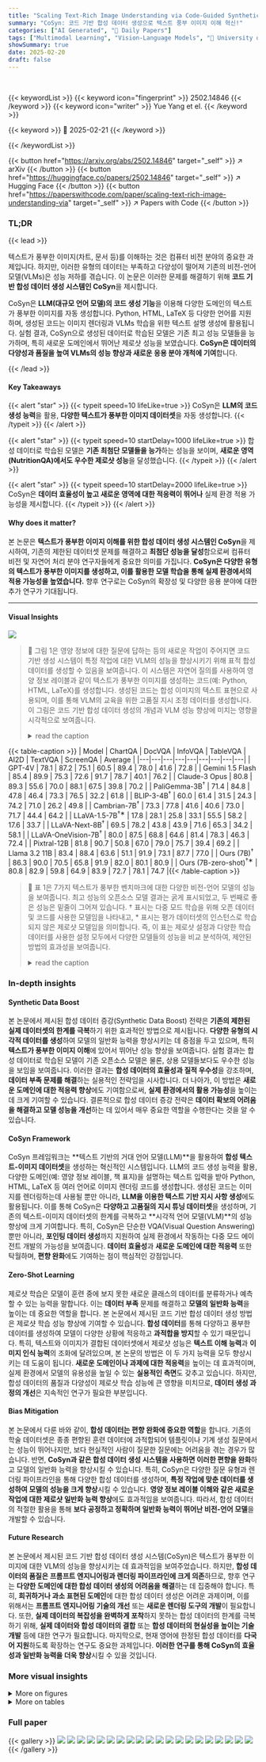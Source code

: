 ```yaml
---
title: "Scaling Text-Rich Image Understanding via Code-Guided Synthetic Multimodal Data Generation"
summary: "CoSyn: 코드 기반 합성 데이터 생성으로 텍스트 풍부 이미지 이해 혁신!"
categories: ["AI Generated", "🤗 Daily Papers"]
tags: ["Multimodal Learning", "Vision-Language Models", "🏢 University of Pennsylvania",]
showSummary: true
date: 2025-02-20
draft: false
---
```


<br>

{{< keywordList >}}
{{< keyword icon="fingerprint" >}} 2502.14846 {{< /keyword >}}
{{< keyword icon="writer" >}} Yue Yang et el. {{< /keyword >}}
 
{{< keyword >}} 🤗 2025-02-21 {{< /keyword >}}
 
{{< /keywordList >}}

{{< button href="https://arxiv.org/abs/2502.14846" target="_self" >}}
↗ arXiv
{{< /button >}}
{{< button href="https://huggingface.co/papers/2502.14846" target="_self" >}}
↗ Hugging Face
{{< /button >}}
{{< button href="https://paperswithcode.com/paper/scaling-text-rich-image-understanding-via" target="_self" >}}
↗ Papers with Code
{{< /button >}}




### TL;DR


{{< lead >}}

텍스트가 풍부한 이미지(차트, 문서 등)를 이해하는 것은 컴퓨터 비전 분야의 중요한 과제입니다. 하지만, 이러한 유형의 데이터는 부족하고 다양성이 떨어져 기존의 비전-언어 모델(VLMs)은 성능 저하를 겪습니다. 이 논문은 이러한 문제를 해결하기 위해 **코드 기반 합성 데이터 생성 시스템인 CoSyn**을 제시합니다.



CoSyn은 **LLM(대규모 언어 모델)의 코드 생성 기능**을 이용해 다양한 도메인의 텍스트가 풍부한 이미지를 자동 생성합니다.  Python, HTML, LaTeX 등 다양한 언어를 지원하며, 생성된 코드는 이미지 렌더링과 VLMs 학습을 위한 텍스트 설명 생성에 활용됩니다.  실험 결과, CoSyn으로 생성된 데이터로 학습된 모델은 기존 최고 성능 모델들을 능가하며, 특히 새로운 도메인에서 뛰어난 제로샷 성능을 보였습니다.  **CoSyn은 데이터의 다양성과 품질을 높여 VLMs의 성능 향상과 새로운 응용 분야 개척에 기여**합니다.

{{< /lead >}}


#### Key Takeaways

{{< alert "star" >}}
{{< typeit speed=10 lifeLike=true >}} CoSyn은 **LLM의 코드 생성 능력**을 활용, **다양한 텍스트가 풍부한 이미지 데이터셋**을 자동 생성합니다. {{< /typeit >}}
{{< /alert >}}

{{< alert "star" >}}
{{< typeit speed=10 startDelay=1000 lifeLike=true >}} 합성 데이터로 학습된 모델은 **기존 최첨단 모델들을 능가**하는 성능을 보이며, **새로운 영역(NutritionQA)에서도 우수한 제로샷 성능**을 달성했습니다. {{< /typeit >}}
{{< /alert >}}

{{< alert "star" >}}
{{< typeit speed=10 startDelay=2000 lifeLike=true >}} CoSyn은 **데이터 효율성이 높고 새로운 영역에 대한 적응력이 뛰어나** 실제 환경 적용 가능성을 제시합니다. {{< /typeit >}}
{{< /alert >}}

#### Why does it matter?
본 논문은 **텍스트가 풍부한 이미지 이해를 위한 합성 데이터 생성 시스템인 CoSyn**을 제시하여, 기존의 제한된 데이터셋 문제를 해결하고 **최첨단 성능을 달성**함으로써 컴퓨터 비전 및 자연어 처리 분야 연구자들에게 중요한 의미를 가집니다. **CoSyn은 다양한 유형의 텍스트가 풍부한 이미지를 생성하고, 이를 활용한 모델 학습을 통해 실제 환경에서의 적용 가능성을 높였습니다.**  향후 연구로는 CoSyn의 확장성 및 다양한 응용 분야에 대한 추가 연구가 기대됩니다.

------
#### Visual Insights



![](https://arxiv.org/html/2502.14846/x1.png)

> 🔼 그림 1은 영양 정보에 대한 질문에 답하는 등의 새로운 작업이 주어지면 코드 기반 생성 시스템이 특정 작업에 대한 VLM의 성능을 향상시키기 위해 표적 합성 데이터를 생성할 수 있음을 보여줍니다. 이 시스템은 자연어 질의를 사용하여 영양 정보 레이블과 같이 텍스트가 풍부한 이미지를 생성하는 코드(예: Python, HTML, LaTeX)를 생성합니다. 생성된 코드는 합성 이미지의 텍스트 표현으로 사용되며, 이를 통해 VLM의 교육을 위한 고품질 지시 조정 데이터를 생성합니다. 이 그림은 코드 기반 합성 데이터 생성의 개념과 VLM 성능 향상에 미치는 영향을 시각적으로 보여줍니다.
> <details>
> <summary>read the caption</summary>
> Figure 1: Given a novel task (e.g., answering questions about nutrition facts), our code-guided generation system can produce targeted synthetic data to enhance the performance of VLMs on that specific task.
> </details>





{{< table-caption >}}
| Model | ChartQA | DocVQA | InfoVQA | TableVQA | AI2D | TextVQA | ScreenQA | Average |
|---|---|---|---|---|---|---|---|---|
| GPT-4V | 78.1 | 87.2 | 75.1 | 60.5 | 89.4 | 78.0 | 41.6 | 72.8 |
| Gemini 1.5 Flash | 85.4 | 89.9 | 75.3 | 72.6 | 91.7 | 78.7 | 40.1 | 76.2 |
| Claude-3 Opus | 80.8 | 89.3 | 55.6 | 70.0 | 88.1 | 67.5 | 39.8 | 70.2 |
| PaliGemma-3B<sup>†</sup> | 71.4 | 84.8 | 47.8 | 46.4 | 73.3 | 76.5 | 32.2 | 61.8 |
| BLIP-3-4B<sup>†</sup> | 60.0 | 61.4 | 31.5 | 24.3 | 74.2 | 71.0 | 26.2 | 49.8 |
| Cambrian-7B<sup>†</sup> | 73.3 | 77.8 | 41.6 | 40.6 | 73.0 | 71.7 | 44.4 | 64.2 |
| LLaVA-1.5-7B<sup>†</sup><sup>∗</sup> | 17.8 | 28.1 | 25.8 | 33.1 | 55.5 | 58.2 | 17.6 | 33.7 |
| LLaVA-Next-8B<sup>†</sup> | 69.5 | 78.2 | 43.8 | 43.9 | 71.6 | 65.3 | 34.2 | 58.1 |
| LLaVA-OneVision-7B<sup>†</sup> | 80.0 | 87.5 | 68.8 | 64.6 | 81.4 | 78.3 | 46.3 | 72.4 |
| Pixtral-12B | 81.8 | 90.7 | 50.8 | 67.0 | 79.0 | 75.7 | 39.4 | 69.2 |
| Llama 3.2 11B | 83.4 | 88.4 | 63.6 | 51.1 | 91.9 | 73.1 | 87.7 | 77.0 |
| Ours (7B)<sup>†</sup> | 86.3 | 90.0 | 70.5 | 65.8 | 91.9 | 82.0 | 80.1 | 80.9 |
| Ours (7B-zero-shot)<sup>†</sup><sup>∗</sup> | 80.8 | 82.9 | 59.8 | 64.9 | 83.9 | 72.7 | 78.1 | 74.7 |{{< /table-caption >}}

> 🔼 표 1은 7가지 텍스트가 풍부한 벤치마크에 대한 다양한 비전-언어 모델의 성능을 보여줍니다.  최고 성능의 오픈소스 모델 결과는 굵게 표시되었고, 두 번째로 좋은 성능은 밑줄이 그어져 있습니다.  † 표시는 다중 모드 학습을 위해 오픈 데이터 및 코드를 사용한 모델임을 나타내고, * 표시는 평가 데이터셋의 인스턴스로 학습되지 않은 제로샷 모델임을 의미합니다.  즉, 이 표는 제로샷 설정과 다양한 학습 데이터를 사용한 설정 모두에서 다양한 모델들의 성능을 비교 분석하여, 제안된 방법의 효과성을 보여줍니다.
> <details>
> <summary>read the caption</summary>
> Table 1: Results on 7 text-rich benchmarks. The result of the best-performing open-source model is bold, and the second-best is underlined. Models with † stand for open data and code for multimodal training. Models with ∗ are zero-shot models, which means the models are not trained on instances from any of the evaluation datasets.
> </details>





### In-depth insights


#### Synthetic Data Boost
본 논문에서 제시된 합성 데이터 증강(Synthetic Data Boost) 전략은 **기존의 제한된 실제 데이터셋의 한계를 극복**하기 위한 효과적인 방법으로 제시됩니다.  **다양한 유형의 시각적 데이터를 생성**하여 모델의 일반화 능력을 향상시키는 데 중점을 두고 있으며, 특히 **텍스트가 풍부한 이미지 이해**에 있어서 뛰어난 성능 향상을 보여줍니다.  실험 결과는 합성 데이터로 학습된 모델이 기존 오픈소스 모델은 물론, 상용 모델들보다도 우수한 성능을 보임을 보여줍니다.  이러한 결과는 **합성 데이터의 효율성과 질적 우수성**을 강조하며, **데이터 부족 문제를 해결**하는 실용적인 전략임을 시사합니다.  더 나아가, 이 방법은 **새로운 도메인에 대한 적응력 향상**에도 기여함으로써, **실제 환경에서의 활용 가능성**을 높이는 데 크게 기여할 수 있습니다.  결론적으로 합성 데이터 증강 전략은 **데이터 확보의 어려움을 해결하고 모델 성능을 개선**하는 데 있어서 매우 중요한 역할을 수행한다는 것을 알 수 있습니다.

#### CoSyn Framework
CoSyn 프레임워크는 **텍스트 기반의 거대 언어 모델(LLM)**을 활용하여 **합성 텍스트-이미지 데이터셋**을 생성하는 혁신적인 시스템입니다.  LLM의 코드 생성 능력을 활용, 다양한 도메인(예: 영양 정보 레이블, 책 표지)을 설명하는 텍스트 입력을 받아 Python, HTML, LaTeX 등 여러 언어로 이미지 렌더링 코드를 생성합니다. 생성된 코드는 이미지를 렌더링하는데 사용될 뿐만 아니라, **LLM을 이용한 텍스트 기반 지시 사항 생성**에도 활용됩니다. 이를 통해 CoSyn은 **다양하고 고품질의 지시 튜닝 데이터셋**을 생성하며, 기존의 텍스트-이미지 데이터셋의 한계를 극복하고 **시각적 언어 모델(VLM)**의 성능 향상에 크게 기여합니다.  특히, CoSyn은 단순한 VQA(Visual Question Answering) 뿐만 아니라, **포인팅 데이터 생성**까지 지원하여 실제 환경에서 작동하는 다중 모드 에이전트 개발의 가능성을 보여줍니다.  **데이터 효율성**과 **새로운 도메인에 대한 적응력** 또한 탁월하며, **편향 완화**에도 기여하는 점이 핵심적인 강점입니다.

#### Zero-Shot Learning
제로샷 학습은 모델이 훈련 중에 보지 못한 새로운 클래스의 데이터를 분류하거나 예측할 수 있는 능력을 말합니다. 이는 **데이터 부족** 문제를 해결하고 **모델의 일반화 능력**을 높이는 데 중요한 역할을 합니다.  본 논문에서 제시된 코드 기반 합성 데이터 생성 방법은 제로샷 학습 성능 향상에 기여할 수 있습니다. **합성 데이터**를 통해 다양하고 풍부한 데이터를 생성하여 모델이 다양한 상황에 적응하고 **과적합을 방지**할 수 있기 때문입니다.  특히, 텍스트와 이미지가 결합된 데이터셋에서 제로샷 성능은 **텍스트 이해 능력**과 **이미지 인식 능력**의 조화에 달려있으며, 본 논문의 방법은 이 두 가지 능력을 모두 향상시키는 데 도움이 됩니다.  **새로운 도메인이나 과제에 대한 적응력**을 높이는 데 효과적이며,  실제 환경에서 모델의 유용성을 높일 수 있는 **실용적인 측면**도 갖추고 있습니다.  하지만, 합성 데이터의 품질과 다양성이 제로샷 학습 성능에 큰 영향을 미치므로,  **데이터 생성 과정의 개선**은 지속적인 연구가 필요한 부분입니다.

#### Bias Mitigation
본 논문에서 다룬 바와 같이, **합성 데이터는 편향 완화에 중요한 역할**을 합니다. 기존의 학술 데이터셋은 종종 편향된 훈련 데이터에 과적합되어 템플릿이나 기계 생성 질문에서는 성능이 뛰어나지만, 보다 현실적인 사람이 질문한 질문에는 어려움을 겪는 경우가 많습니다. 반면, **CoSyn과 같은 합성 데이터 생성 시스템을 사용하면 이러한 편향을 완화**하고 모델의 일반화 능력을 향상시킬 수 있습니다. 특히, CoSyn은 다양한 질문 유형과 렌더링 파이프라인을 통해 다양한 합성 데이터를 생성하며, **특정 작업에 맞춘 데이터를 생성하여 모델의 성능을 크게 향상**시킬 수 있습니다.  **영양 정보 레이블 이해와 같은 새로운 작업에 대한 제로샷 일반화 능력 향상**에도 효과적임을 보여줍니다. 따라서, 합성 데이터의 적절한 활용을 통해 **보다 공정하고 정확하며 일반화 능력이 뛰어난 비전-언어 모델**을 개발할 수 있습니다.

#### Future Research
본 논문에서 제시된 코드 기반 합성 데이터 생성 시스템(CoSyn)은 텍스트가 풍부한 이미지에 대한 VLM의 성능을 향상시키는 데 효과적임을 보여주었습니다. 하지만, **합성 데이터의 품질은 프롬프트 엔지니어링과 렌더링 파이프라인에 크게 의존**하므로, 향후 연구는 **다양한 도메인에 대한 합성 데이터 생성의 어려움을 해결**하는 데 집중해야 합니다. 특히, **희귀하거나 과소 표현된 도메인**에 대한 합성 데이터 생성은 어려운 과제이며, 이를 위해서는 **프롬프트 엔지니어링 기술의 개선** 또는 **새로운 렌더링 도구의 개발**이 필요합니다. 또한, **실제 데이터의 복잡성을 완벽하게 포착**하지 못하는 합성 데이터의 한계를 극복하기 위해, **실제 데이터와 합성 데이터의 결합** 또는 **합성 데이터의 현실성을 높이는 기술 개발** 등에 대한 연구가 필요합니다.  마지막으로, 현재 영어에 한정된 합성 데이터를 **다국어 지원**하도록 확장하는 연구도 중요한 과제입니다.  **이러한 연구를 통해 CoSyn의 효율성과 일반화 능력을 더욱 향상**시킬 수 있을 것입니다.


### More visual insights

<details>
<summary>More on figures
</summary>


![](https://arxiv.org/html/2502.14846/x2.png)

> 🔼 그림 2는 본 논문에서 제안하는 코드 기반 합성 데이터 생성 시스템(CoSyn)의 개요를 보여줍니다. CoSyn은 11가지 렌더링 도구를 기반으로 20가지 생성 파이프라인을 가지고 있습니다. 사용자의 질의(예: '책 표지')가 주어지면 CoSyn은 적절한 파이프라인을 선택하고 다양한 주제를 생성합니다. 이때 주제 생성은 여러 persona를 고려하여 이루어집니다. 그 후 코드 생성을 위한 세부 데이터를 합성하고, 생성된 코드를 사용하여 이미지를 렌더링합니다. 마지막으로 생성된 코드를 LLM에 입력하여 instruction-tuning 데이터를 생성합니다.
> <details>
> <summary>read the caption</summary>
> Figure 2: The overview of our Code Guided Synthetic data generation system (CoSyn), which has 20 generation pipelines based on 11 render tools. Given a user query, e.g., “book cover,” CoSyn selects the appropriate pipelines and starts with generating diverse topics conditioned on personas, then synthesizes detailed data for code generation. The code renders the image and is also fed as context for an LLM to construct instruction-tuning data.
> </details>



![](https://arxiv.org/html/2502.14846/x3.png)

> 🔼 그림 3은 본 논문에서 제시하는 CoSyn-400K 데이터셋에 대한 개요를 보여줍니다. 이 데이터셋은 텍스트가 풍부한 이미지 9가지 종류(문서, 차트, 표, 다이어그램, 수학 문제, 벡터 그래픽, 악보, 회로도, 화학 구조)를 포함하며, 총 40만 장의 이미지와 270만 개의 instruction-tuning 데이터를 포함하고 있습니다. 그림에는 각 카테고리에 대한 이미지 예시가 포함되어 있으며, 부록 C의 그림 12-18에서 더 자세한 질의응답 예시를 확인할 수 있습니다.  즉, 다양한 유형의 텍스트가 포함된 이미지와 해당 이미지에 대한 질문과 답변의 쌍으로 구성된 대규모 합성 데이터셋임을 보여줍니다.
> <details>
> <summary>read the caption</summary>
> Figure 3: Our CoSyn-400K dataset consists of 9 categories of text-rich images with 2.7M instruction-tuning data. More qualitative examples, along with question-answer annotations, are available in Figure 12 -18 in Appendix C.
> </details>



![](https://arxiv.org/html/2502.14846/x4.png)

> 🔼 그림 4는 다양한 학습 데이터 조합에 따른 모델 성능 변화를 보여줍니다.  Aux는 보조 데이터셋, Syn은 합성 데이터셋, Eval은 평가 데이터셋을 나타냅니다. 8가지 벤치마크에 대한 평균 점수를 제시하며, 각 벤치마크별 상세 성능 분석은 표 7에 수록되어 있습니다.  합성 데이터의 효과를 평가하기 위해, 보조 데이터셋만, 합성 데이터셋만, 보조 및 평가 데이터셋, 평가 및 보조 데이터셋, 평가 및 보조 데이터셋과 합성 데이터셋을 함께 사용한 네 가지 경우의 성능을 비교합니다.
> <details>
> <summary>read the caption</summary>
> Figure 4: Ablation on training data selection. Aux, Syn, and Eval stand for auxiliary, synthetic, and evaluation datasets, respectively. We report the average score on eight benchmarks. The detailed performance breakdown on each benchmark is in Table 7.
> </details>



![](https://arxiv.org/html/2502.14846/x5.png)

> 🔼 그림 5는 NutritionQA 데이터셋에 대한 제로샷 성능을 보여줍니다. x축은 instruction-tuning 단계에서 사용된 훈련 예제의 수를 나타내고, y축은 정확도를 나타냅니다. 그림은 다양한 비전-언어 모델이 제로샷 환경에서 NutritionQA 데이터셋에 대해 얼마나 잘 일반화되는지 보여줍니다. 왼쪽 상단에 있는 모델들이 데이터 효율성이 더 높다는 것을 보여줍니다. 즉, 적은 양의 훈련 데이터로도 높은 성능을 달성할 수 있음을 의미합니다.
> <details>
> <summary>read the caption</summary>
> Figure 5: Zero shot performance on NutritionQA. The x-axis denotes the number of training examples used for the instruction-tuning stage. The models on the upper left side demonstrate better data efficiency.
> </details>



![](https://arxiv.org/html/2502.14846/x6.png)

> 🔼 그림 6은 Chain-of-Thought(CoT) 추론 사용 여부에 따른 성능 변화를 보여줍니다.  'Short Answer'는 모델이 가능한 짧게 답변하도록 유도하는 프로 ンプ트 방식이고, '+ CoT'는 최종 답변을 제시하기 전에 CoT 추론 과정을 거치도록 하는 프로 ンプ트 방식입니다.  두 방식의 성능 비교는 다양한 데이터셋(ChartQA, TableVQA, NutritionQA 등)에서 이루어졌으며, 자세한 결과는 표 6에 제시되어 있습니다.  간단히 말해, 이 그림은  문제 해결 과정을 단계적으로 설명하는 CoT 방식과 간결한 답변만 요구하는 방식의 성능 차이를 다양한 데이터셋에서 비교 분석한 결과를 시각적으로 보여줍니다.
> <details>
> <summary>read the caption</summary>
> Figure 6: Ablation of using Chain-of-Thought reasoning. Short Answer represents prompting model to output the answer as short as possible. +++ CoT stands for providing Chain-of-Thought reasoning before giving the final answer. Results on all datasets are in Table 6.
> </details>



![](https://arxiv.org/html/2502.14846/x8.png)

> 🔼 그림 7은 합성 데이터를 사용하여 VLMs(Vision-Language Models)이 이미지 내 특정 지점을 가리키도록 하는 방법을 보여줍니다. (a)는 LLM(Large Language Model)을 프롬프트하여 지점을 가리키는 질문을 생성하고, 코드를 수정하여 답변 지점을 명확하게 그리는 합성 지점 데이터 생성 과정을 보여줍니다. (b)는 합성 지점 데이터로 학습된 VLM이 실제 에이전트 작업으로 일반화될 수 있음을 보여줍니다.
> <details>
> <summary>read the caption</summary>
> Figure 7: The overview of enabling VLMs to point through synthetic data. (a) We synthesize pointing data by prompting an LLM to generate pointing questions and edit the code to draw the answer points explicitly. (b) We demonstrate that the VLM trained on synthetic pointing data can be generalized to real agentic tasks.
> </details>



![](https://arxiv.org/html/2502.14846/x9.png)

> 🔼 그림 8은 CoSyn 시스템의 HTML 문서 파이프라인에 사용된 프롬프트 템플릿을 보여줍니다. 이 그림은 데이터 생성의 네 가지 단계(주제, 데이터, 코드, 지침)를 모두 포함합니다. 각 단계마다 사용되는 프롬프트의 예시가 제시되어 있어, CoSyn이 어떻게 다양한 텍스트 기반 이미지를 생성하는지 이해하는 데 도움을 줍니다. 특히, 주제 생성 단계에서는 사용자의 페르소나를 고려한 다양한 주제를 생성하고, 데이터 생성 단계에서는 현실적인 데이터를 생성하며, 코드 생성 단계에서는 HTML 및 CSS를 사용하여 이미지를 렌더링하고, 마지막으로 지침 생성 단계에서는 이미지에 대한 다양한 질문과 답변을 생성하는 과정을 보여줍니다.
> <details>
> <summary>read the caption</summary>
> Figure 8: Prompt templates used for HTML Document Pipeline, including all four stages of generation: topic, data, code, and instruction.
> </details>



![](https://arxiv.org/html/2502.14846/x10.png)

> 🔼 이 그림은 합성 데이터의 크기가 ChartQA 작업에서 제로샷 성능에 미치는 영향을 보여줍니다.  여러 개의 합성 이미지로 미세 조정된 모델의 제로샷 ChartQA 성능을 평가하여 합성 데이터의 양이 증가함에 따라 성능이 향상됨을 보여줍니다. 이는 더 많은 양의 합성 데이터를 사용하면 모델의 일반화 능력이 향상될 수 있음을 시사합니다.
> <details>
> <summary>read the caption</summary>
> Figure 9: Scaling the Size of Synthetic Data. We evaluate the zero-shot performance on ChartQA of models fine-tuned on increasing numbers of synthetic images.
> </details>



![](https://arxiv.org/html/2502.14846/x11.png)

> 🔼 그림 10은 논문에서 새롭게 수집한 NutritionQA 데이터셋의 예시들을 보여줍니다.  영양 정보 라벨이 있는 식품 사진들과 이에 대한 질문과 답변 쌍으로 구성되어 있습니다. 각각의 예시는 실제 영양 정보 라벨 사진과, 그 사진에 대한 질문 (예: ‘콜레스테롤의 1일 권장 섭취량을 충족하려면 몇 회분을 먹어야 합니까?’), 그리고 그 질문에 대한 답변으로 이루어져 있습니다. 이는 비전-언어 모델이 실제 세계의 복잡한 시각적 정보를 이해하고 추론하는 능력을 평가하는 데 사용됩니다. 다양한 유형의 영양 정보 라벨과 질문 유형을 포함하여 모델의 일반화 능력을 테스트합니다.
> <details>
> <summary>read the caption</summary>
> Figure 10: Examples from our newly collected NutritionQA dataset.
> </details>



![](https://arxiv.org/html/2502.14846/x12.png)

> 🔼 그림 11은 본 논문에서 새롭게 수집한 DocPointQA 데이터셋의 예시들을 보여줍니다. DocPointQA는 문서 이미지에서 특정 요소를 가리키는 질문에 답하는 작업을 위한 데이터셋입니다. 그림에는 다양한 유형의 문서 이미지와 각 이미지에 대한 질문과 답변이 함께 제시되어 있습니다. 이를 통해 모델이 문서 이미지를 이해하고 특정 요소를 정확하게 지정할 수 있는 능력을 평가할 수 있습니다. 그림의 예시들은 질문에 대한 답변을 생성하는 데 필요한 시각적 및 언어적 추론 능력을 보여줍니다.
> <details>
> <summary>read the caption</summary>
> Figure 11: Examples from our newly collected DocPointQA dataset.
> </details>



![](https://arxiv.org/html/2502.14846/x13.png)

> 🔼 그림 12는 본 논문에서 제시하는 합성 차트 데이터의 무작위 예시들을 보여줍니다. 다양한 유형의 차트(막대형, 선형, 원형, 산점도 등)와 시각적 스타일, 그리고 다양한 데이터 값들을 포함하고 있습니다. 이 그림은 본 논문에서 제안하는 합성 데이터 생성 방법의 다양성과 질을 보여주는 데 목적이 있습니다. 각 차트는 질문과 답변 쌍과 함께 제공되어, 시각 언어 모델의 학습 및 평가에 활용될 수 있음을 보여줍니다.
> <details>
> <summary>read the caption</summary>
> Figure 12: Randomly selected examples from our synthetic chart data.
> </details>



![](https://arxiv.org/html/2502.14846/x14.png)

> 🔼 그림 13은 본 논문에서 제시하는 합성 문서 데이터셋에서 무작위로 선택한 샘플들을 보여줍니다. 다양한 형태의 문서(예: 회의록, 마케팅 자료, 안전 점검표 등)가 포함되어 있으며, 각 문서는 실제 문서와 유사한 레이아웃과 내용을 가지고 있습니다. 이는 다양한 유형의 시각적 정보를 포함하는 문서에 대해서도 VLM(Vision-Language Model)이 효과적으로 작동할 수 있도록 하는 데 목적이 있습니다. 그림은 각 문서의 시각적 내용과 해당 내용에 대한 질문과 답변을 함께 제시하여, VLM이 시각 정보와 텍스트 정보를 통합적으로 이해할 수 있는지 확인하는 데 사용됩니다.
> <details>
> <summary>read the caption</summary>
> Figure 13: Randomly selected examples from our synthetic document data.
> </details>



![](https://arxiv.org/html/2502.14846/x15.png)

> 🔼 그림 14는 본 논문에서 제시하는 합성 표 데이터셋에서 무작위로 선택한 몇몇 예시들을 보여줍니다. 각 예시는 다양한 스타일과 내용을 가진 표를 보여주며, 이는 다양한 시각적 디자인과 텍스트 정보를 활용하여 생성되었습니다. 이러한 데이터는 시각 언어 모델이 표 데이터를 이해하고 추론하는 능력을 향상시키는 데 사용됩니다.
> <details>
> <summary>read the caption</summary>
> Figure 14: Randomly selected examples from our synthetic table data.
> </details>



![](https://arxiv.org/html/2502.14846/x16.png)

> 🔼 그림 15는 본 논문에서 제시하는 합성 수학 데이터의 무작위 예시들을 보여줍니다.  다양한 수학 문제 유형과 난이도를 포함하며,  문제와 답변 쌍으로 구성되어 있습니다. 이러한 합성 데이터는 시각적 추론과 수학적 계산 능력을 평가하는 시각-언어 모델 학습에 활용됩니다. 각 예시는 문제와 함께, 수학적 개념이나 방정식을 시각적으로 표현하거나,  문제 해결을 위한 단계별 설명을 제공하는 등 다양한 형태를 갖고 있습니다. 이를 통해 모델이 다양한 유형의 수학 문제를 이해하고,  추론 능력을 향상시키는 데 도움을 줍니다.
> <details>
> <summary>read the caption</summary>
> Figure 15: Randomly selected examples from our synthetic math data.
> </details>



![](https://arxiv.org/html/2502.14846/x17.png)

> 🔼 이 그림은 논문에서 합성적으로 생성된 다이어그램 데이터의 무작위 예시들을 보여줍니다. 다이어그램은 다양한 종류의 정보를 시각적으로 표현하는 데 사용되며, 각각의 다이어그램은 특정한 목적이나 과제를 가지고 있습니다. 이러한 다이어그램들은 자연어 처리 모델이 복잡한 정보를 이해하고 추론하는 능력을 평가하는 데 사용될 수 있습니다. 그림은 모델이 다이어그램의 구조와 내용을 얼마나 잘 이해하는지, 그리고 이를 바탕으로 질문에 정확하게 답변할 수 있는지를 보여주는 여러 예시들을 제시합니다.
> <details>
> <summary>read the caption</summary>
> Figure 16: Randomly selected examples from our synthetic diagram data.
> </details>



![](https://arxiv.org/html/2502.14846/x18.png)

> 🔼 그림 17은 본 논문에서 제시하는 합성 벡터 그래픽 데이터의 무작위 예시들을 보여줍니다.  각 이미지는 다양한 벡터 그래픽 유형(원뿔, 좌표계, 그래프 등)을 나타내며, 각 이미지에 대한 질문과 답변 쌍이 함께 제공되어 시각적 추론 능력을 평가하는 데 사용됩니다. 이러한 합성 데이터는 다양한 유형의 시각적 질문에 대한 모델의 일반화 성능을 향상시키는 데 기여합니다.
> <details>
> <summary>read the caption</summary>
> Figure 17: Randomly selected examples from our synthetic vector graphic data.
> </details>



![](https://arxiv.org/html/2502.14846/x19.png)

> 🔼 그림 18은 CoSyn 시스템을 사용하여 생성된 합성 데이터셋에서 무작위로 선택된 악보, 회로도, 화학 구조식의 예시를 보여줍니다. 각 이미지는 해당 도메인의 특징을 잘 나타내는 다양한 시각적 요소와 텍스트를 포함하고 있습니다. 이 그림은 CoSyn이 다양한 유형의 텍스트가 풍부한 이미지를 생성할 수 있는 능력을 보여주는 증거이며, 다양한 응용 분야에서 시각적 언어 모델을 교육하는 데 사용될 수 있는 다양한 합성 데이터를 생성할 수 있음을 시사합니다.
> <details>
> <summary>read the caption</summary>
> Figure 18: Randomly selected examples from our synthetic sheet music, circuits and chemical structures.
> </details>



</details>




<details>
<summary>More on tables
</summary>


{{< table-caption >}}
| ChartQA | Average | Machine | Human | Δ↓ |
|---|---|---|---|---|
| PaliGemma-3B | 71.4 | 88.5 | 54.2 | 34.3 |
| ChartPali-5B | 77.3 | 93.7 | 60.9 | 32.8 |
| Ours (w/o Syn) | 81.4 | 92.2 | 70.4 | 21.8 |
| Ours (w/ Syn) | 86.3 | 93.4 | 79.1 | 14.2 |{{< /table-caption >}}
> 🔼 표 2는 ChartQA 데이터셋의 질문 유형을 사람이 작성한 질문과 기계가 생성한 질문으로 나누어 성능을 비교 분석한 결과를 보여줍니다. 위쪽의 원형 차트는 학습 및 테스트 데이터셋에서 두 가지 질문 유형의 비율을 보여줍니다.  Δ(작을수록 좋음)는 사람이 작성한 질문과 기계가 생성한 질문 간의 성능 차이를 나타냅니다. 이 표는 기계가 생성한 질문에 대해 모델이 얼마나 과적합되는지, 그리고 사람이 작성한 질문에 대한 일반화 능력은 어느 정도인지를 보여주는 데 중점을 둡니다.
> <details>
> <summary>read the caption</summary>
> Table 2: Results on human and machine-generated questions of ChartQA. The pie charts above display the percentage distribution of two question types in training and testing. ΔΔ\Deltaroman_Δ (↓↓\downarrow↓ lower is better) denotes the performance gap between human and machine questions.
> </details>

{{< table-caption >}}
| **Model** | **Mobile** |  | **Desktop** |  | **Web** |  | **Avg** |
|---|---|---|---|---|---|---|---| 
|  | **Text** | **Icon** | **Text** | **Icon** | **Text** | **Icon** |  |
| GPT-4o | 20.2 | 24.9 | 21.1 | 23.6 | 12.2 | 7.8 | 18.3 |
| CogAgent | 67.0 | 24.0 | 74.2 | 20.0 | 70.4 | 28.6 | 47.4 |
| SeeClick | 78.0 | 52.0 | 72.2 | 30.0 | 55.7 | 32.5 | 53.4 |
| UGround | 82.8 | 60.3 | 82.5 | 63.6 | 80.4 | 70.4 | 73.3 |
| Synthetic | 90.8 | 53.3 | 78.4 | 58.6 | 80.0 | 47.1 | 68.0 |
| Human | 84.2 | 59.0 | 88.1 | 52.9 | 76.5 | 50.5 | 68.5 |
| Combined | 89.0 | 65.1 | 87.6 | 65.7 | 83.0 | 58.7 | 74.9 |{{< /table-caption >}}
> 🔼 표 3은 ScreenSpot 데이터셋에서의 클릭 정확도를 보여줍니다.  모델은 다양한 포인팅 데이터 (PixMo-point의 사람이 직접 주석을 단 데이터 포함)를 사용하여 학습되었으며, Human은 PixMo-point(Deitke et al., 2024)의 사람이 주석을 단 데이터를 사용한 결과를, Combined는 사람이 주석을 단 데이터와 합성 데이터를 함께 사용한 결과를 나타냅니다.  Human-annotated 데이터와 합성 데이터를 결합한 결과가 어떻게 성능 향상에 기여하는지 보여줍니다.
> <details>
> <summary>read the caption</summary>
> Table 3: Click accuracy on ScreenSpot. We report our models trained on different pointing data. Human stands for using the human-annotated data from PixMo-point Deitke et al. (2024). Combined means combining human-annotated data with our synthetic pointing data.
> </details>

{{< table-caption >}}
| Dataset | Image Diversity | Text Diversity |
|---|---|---|
| FigureQA | 0.268 | 0.567 |
| DVQA | 0.307 | 0.752 |
| PlotQA | 0.420 | 0.743 |
| ChartQA | 0.340 | 0.742 |
| Ours (Charts) | **0.596** | **0.823** |{{< /table-caption >}}
> 🔼 표 4는 서로 다른 차트 데이터셋에서 이미지와 텍스트 다양성을 비교한 결과를 보여줍니다. 각 데이터셋에서 무작위로 1만 개의 인스턴스를 샘플링하여 결과를 계산했습니다. 이미지 다양성은 CLIP을 사용하여 이미지 특징을 추출하고, 텍스트 다양성은 Sentence-BERT를 사용하여 질문과 답변 쌍의 임베딩을 얻어 계산되었습니다. 결과는 FigureQA, DVQA, PlotQA 및 ChartQA 데이터셋과 비교하여 제시됩니다. 이를 통해 본 연구에서 생성한 합성 차트 데이터의 이미지 및 텍스트 다양성이 기존 데이터셋보다 훨씬 높다는 것을 보여줍니다.
> <details>
> <summary>read the caption</summary>
> Table 4: Compare image and text diversity across different chart datasets. We randomly sample 10K instances from each dataset to compute the results.
> </details>

{{< table-caption >}}
| n. of Tools | Diversity | ChartQA |  |  |
|---|---|---|---|---|
| Single | 0.572 | 73.9 | 66.5 | 81.5 |
| Multiple | **0.607** | **75.2** | **68.6** | **82.0** |{{< /table-caption >}}
> 🔼 표 5는 데이터 생성을 위한 단일 렌더링 도구와 다중 렌더링 도구 사용의 효과를 비교 분석한 결과를 보여줍니다. 각각의 경우 45,000개의 합성 이미지를 사용했습니다. 단일 도구 조건에서는 Matplotlib만을 사용했고, 다중 도구 조건에서는 HTML, LaTeX, Plotly, VegaLite를 추가적으로 사용했습니다. 이를 통해 다양한 시각적 표현 방식이 모델 성능에 미치는 영향을 파악하고, 다양한 도구 활용의 효과를 제시합니다.
> <details>
> <summary>read the caption</summary>
> Table 5: Single vs. Multiple Rendering Tools for Data Generation. Each row uses the same number of 45K synthetic images. Single only uses Matplotlib, while Multiple involves four other rendering tools: HTML, LaTex, Plotly, and VegaLite.
> </details>

{{< table-caption >}}
| Prompt Type | ChartQA | DocVQA | InfoVQA | TableVQA | AI2D | TextVQA | ScreenQA | NutritionQA |
|---|---|---|---|---|---|---|---|---|
| CoT | **86.3** | 87.4 | 63.8 | **65.8** | 86.0 | 70.9 | 79.0 | **76.0** |
| Short Answer | 83.1 | **90.0** | **70.5** | 64.3 | **91.9** | **82.0** | **80.1** | 62.0 |{{< /table-caption >}}
> 🔼 표 6은 프롬프트에서 chain-of-thought (CoT) 추론을 사용했을 때의 영향을 보여줍니다. CoT는 모델이 최종 답변을 제공하기 전에 추론 단계를 제공하도록 하는 것을 의미합니다. 짧은 답변은 모델이 가능한 한 적은 단어로 답변하도록 하는 것을 의미합니다. 이 표는 두 가지 프롬프트 유형(CoT 및 짧은 답변)에 대한 7가지 텍스트 기반 벤치마크의 결과를 비교 분석하여 CoT 추론이 모델 성능에 미치는 영향을 평가합니다. 각 벤치마크에 대한 자세한 내용은 본문을 참조하십시오.
> <details>
> <summary>read the caption</summary>
> Table 6: Alation of using chain-of-thought (CoT) in prompts. CoT means letting the model provide reasoning steps before giving the final answer. Short Answer prompts the model to answer with as few words as possible.
> </details>

{{< table-caption >}}
| FT Data | ChartQA | DocVQA | InfoVQA | TableVQA<sup>†</sup> | AI2D | TextVQA | ScreenQA<sup>†</sup> | Average |
|---|---|---|---|---|---|---|---|---|
| Aux only<sup>∗</sup> | 60.7 | 56.2 | 39.7 | 43.1 | 81.7 | 68.5 | 61.3 | 58.7 |
| Syn only<sup>∗</sup> | 79.4 | 80.5 | 60.1 | 64.4 | 68.6 | 63.6 | 76.6 | 70.5 |
| Aux + Syn<sup>∗</sup> | 80.8 | 82.9 | 59.8 | 64.9 | 83.9 | 72.7 | 78.1 | 74.7 |
| Eval only | 77.4 | 87.4 | 63.8 | 51.8 | 91.3 | 81.1 | 78.1 | 75.9 |
| Eval + Aux | 81.4 | 87.9 | 68.2 | 53.6 | 91.6 | 81.8 | 77.0 | 77.3 |
| Eval + Aux + Syn | **86.3** | **90.0** | **70.5** | **65.8** | **91.9** | **82.0** | **80.1** | **80.9** |{{< /table-caption >}}
> 🔼 표 7은 지도 학습 미세 조정을 위한 데이터 선택에 대한 절삭 연구 결과를 보여줍니다. Aux, Syn, Eval은 각각 보조, 합성, 평가 데이터셋을 나타냅니다. ∗ 표시가 있는 행은 평가 데이터셋의 학습 예시를 사용하지 않은 제로샷 모델을 나타냅니다. † 표시가 있는 데이터셋은 테스트 전용 데이터셋(학습 분할 없음)으로, 해당 데이터셋의 모든 수치는 제로샷 성능을 의미합니다.
> <details>
> <summary>read the caption</summary>
> Table 7: Alation of the data selection for supervised fine-tuning. Aux, Syn, and Eval stand for auxiliary, synthetic, and evaluation datasets, respectively. The rows with ∗ represent zero-shot models (without using any training examples from any of the evaluation datasets). The datasets with † are test-only datasets (no training splits), which means all numbers on these datasets are zero-shot performance.
> </details>

{{< table-caption >}}
| LLM for Data Generation | ChartQA | ChartQA | ChartQA |
|---|---|---|---|
|  | Average | Machine | Human |
| GPT-4o | 72.4 | 65.8 | 78.9 |
| Claude-3.5-sonnet | 77.2 | 71.0 | 83.8 |{{< /table-caption >}}
> 🔼 이 표는 합성 데이터 생성에 사용된 두 가지 대규모 언어 모델(LLM)인 GPT-40과 Claude-3.5-Sonnet의 성능을 비교 분석한 결과를 보여줍니다. 두 모델 모두 10만 개의 합성 차트를 생성하여 VLMs(Vision-Language Models)를 미세 조정하는 데 사용되었으며, ChartQA(Chart Question Answering) 벤치마크를 사용하여 제로샷(zero-shot) 평가 결과를 보고합니다.  제로샷 평가는 모델이 평가 데이터셋의 예시를 사전에 학습하지 않고 평가를 수행하는 방식입니다. 이를 통해 각 LLM이 생성한 합성 데이터의 질과 VLMs 성능 향상에 미치는 영향을 비교 분석합니다.
> <details>
> <summary>read the caption</summary>
> Table 8: Compare the LLMs used for synthetic data generation. For both LLMs, we create 100K synthetic charts for fine-tuning the VLMs. We report the zero-shot evaluation results on ChartQA.
> </details>

{{< table-caption >}}
| Pointing Data | Precision | Recall | F1 | Distance ↓ |
|---|---|---|---|---|
| PixMo-point | 49.7 | 49.3 | 52.7 | 17.3 |
| Synthetic (Ours) | 63.8 | 66.1 | 62.8 | 9.2 |
| Combined (Ours) | **69.9** | **70.6** | **70.7** | **8.8** |{{< /table-caption >}}
> 🔼 표 9는 DocPointQA에 대한 제로샷 포인팅 결과를 보여줍니다. 서로 다른 포인팅 데이터로 학습된 모델들을 비교합니다. Combined는 Deitke et al.(2024)의 사람이 주석을 단 PixMo-point 데이터와 본 연구의 합성 데이터를 결합한 것을 의미합니다.  표는 각 모델의 정밀도, 재현율, F1 점수, 그리고 예측 지점과 실제 지점 간의 L2 거리를 보여줍니다. 낮은 L2 거리는 더 나은 성능을 나타냅니다. 이 표는 합성 포인팅 데이터가  포인팅 성능 향상에 효과적임을 보여줍니다.
> <details>
> <summary>read the caption</summary>
> Table 9: Zero-shot Pointing on DocPointQA. We compare the models trained on different pointing data. Combined stands for combining PixMo-point (human-annotated) Deitke et al. (2024) with our synthetic data.
> </details>

</details>




### Full paper

{{< gallery >}}
<img src="paper_images/1.png" class="grid-w50 md:grid-w33 xl:grid-w25" />
<img src="paper_images/2.png" class="grid-w50 md:grid-w33 xl:grid-w25" />
<img src="paper_images/3.png" class="grid-w50 md:grid-w33 xl:grid-w25" />
<img src="paper_images/4.png" class="grid-w50 md:grid-w33 xl:grid-w25" />
<img src="paper_images/5.png" class="grid-w50 md:grid-w33 xl:grid-w25" />
<img src="paper_images/6.png" class="grid-w50 md:grid-w33 xl:grid-w25" />
<img src="paper_images/7.png" class="grid-w50 md:grid-w33 xl:grid-w25" />
<img src="paper_images/8.png" class="grid-w50 md:grid-w33 xl:grid-w25" />
<img src="paper_images/9.png" class="grid-w50 md:grid-w33 xl:grid-w25" />
<img src="paper_images/10.png" class="grid-w50 md:grid-w33 xl:grid-w25" />
<img src="paper_images/11.png" class="grid-w50 md:grid-w33 xl:grid-w25" />
<img src="paper_images/12.png" class="grid-w50 md:grid-w33 xl:grid-w25" />
<img src="paper_images/13.png" class="grid-w50 md:grid-w33 xl:grid-w25" />
<img src="paper_images/14.png" class="grid-w50 md:grid-w33 xl:grid-w25" />
<img src="paper_images/15.png" class="grid-w50 md:grid-w33 xl:grid-w25" />
<img src="paper_images/16.png" class="grid-w50 md:grid-w33 xl:grid-w25" />
<img src="paper_images/17.png" class="grid-w50 md:grid-w33 xl:grid-w25" />
<img src="paper_images/18.png" class="grid-w50 md:grid-w33 xl:grid-w25" />
<img src="paper_images/19.png" class="grid-w50 md:grid-w33 xl:grid-w25" />
<img src="paper_images/20.png" class="grid-w50 md:grid-w33 xl:grid-w25" />
{{< /gallery >}}